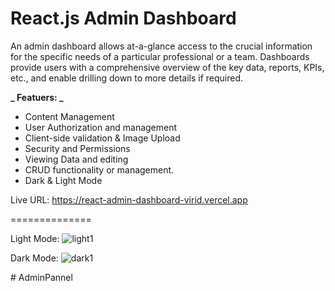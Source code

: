 <h1>React.js Admin Dashboard</h1>

An admin dashboard allows at-a-glance access to the crucial information for the specific needs of a particular professional or a team. Dashboards provide users with a comprehensive overview of the key data, reports, KPIs, etc., and enable drilling down to more details if required.

**_ Featuers: _**

- Content Management
- User Authorization and management
- Client-side validation & Image Upload
- Security and Permissions
- Viewing Data and editing
- CRUD functionality or management.
- Dark & Light Mode

Live URL: https://react-admin-dashboard-virid.vercel.app

==============

Light Mode:
![light1](https://user-images.githubusercontent.com/78463849/194511527-87b44371-f7ee-4378-a3c8-aacca5d97c0b.png)



Dark Mode:
![dark1](https://user-images.githubusercontent.com/78463849/194511555-319272d1-fe56-4a04-9e91-e2080c30ad2b.png)

#   A d m i n P a n n e l  
 
